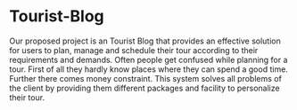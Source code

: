 # Tourist-Blog
Our proposed project is an Tourist Blog that provides an effective solution for users to plan, manage and schedule their tour according to their requirements and demands. Often people get confused while planning for a tour. First of all they hardly know places where they can spend a good time. Further there comes money constraint. This system solves all problems of the client by providing them different packages and facility to personalize their tour.
